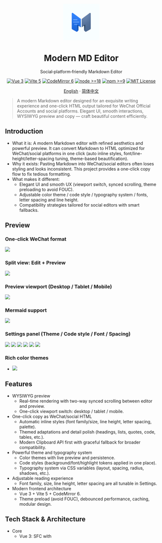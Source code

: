 <p align="center">
  <a href="./public/logo.svg" target="_blank">
    <img src="./public/logo.svg" alt="Modern MD Editor Logo" width="120" />
  </a>
</p>

<h1 align="center">Modern MD Editor</h1>
<p align="center">Social‑platform‑friendly Markdown Editor</p>

<p align="center">
  <a href="https://vuejs.org/"><img src="https://img.shields.io/badge/Vue-3.x-42b883.svg" alt="Vue 3" /></a>
  <a href="https://vitejs.dev/"><img src="https://img.shields.io/badge/Vite-5.x-646CFF.svg" alt="Vite 5" /></a>
  <a href="https://codemirror.net/6/"><img src="https://img.shields.io/badge/CodeMirror-6.x-0b87da.svg" alt="CodeMirror 6" /></a>
  <a href="https://nodejs.org/"><img src="https://img.shields.io/badge/node-%3E%3D18-339933?logo=node.js&logoColor=white" alt="node >=18" /></a>
  <a href="https://www.npmjs.com/"><img src="https://img.shields.io/badge/npm-%3E%3D9-CB3837?logo=npm&logoColor=white" alt="npm >=9" /></a>
  <a href="./LICENSE"><img src="https://img.shields.io/badge/License-MIT-green.svg" alt="MIT License" /></a>
</p>

<p align="center">
  <a href="./README.en.md">English</a> · <a href="./README.md">简体中文</a>
</p>

> A modern Markdown editor designed for an exquisite writing experience and one-click HTML output tailored for WeChat Official Accounts and social platforms. Elegant UI, smooth interactions, WYSIWYG preview and copy — craft beautiful content efficiently.

## Introduction

- What it is: A modern Markdown editor with refined aesthetics and powerful preview. It can convert Markdown to HTML optimized for WeChat/social platforms in one click (auto inline styles, font/line-height/letter-spacing tuning, theme-based beautification).
- Why it exists: Pasting Markdown into WeChat/social editors often loses styling and looks inconsistent. This project provides a one-click copy flow to fix tedious formatting.
- What makes it different:
  - Elegant UI and smooth UX (viewport switch, synced scrolling, theme preloading to avoid FOUC).
  - Adjustable color theme / code style / typography system / fonts, letter spacing and line height.
  - Compatibility strategies tailored for social editors with smart fallbacks.

## Preview

### One-click WeChat format

![](https://xiaobox-public-images.oss-cn-beijing.aliyuncs.com/images20250810145119169.png)

### Split view: Edit + Preview

![](https://xiaobox-public-images.oss-cn-beijing.aliyuncs.com/images20250810144536506.png)

### Preview viewport (Desktop / Tablet / Mobile)

![](https://xiaobox-public-images.oss-cn-beijing.aliyuncs.com/images20250810144616512.png)

### Mermaid support

![](https://xiaobox-public-images.oss-cn-beijing.aliyuncs.com/images20250814231133156.png)

### Settings panel (Theme / Code style / Font / Spacing)

![](https://xiaobox-public-images.oss-cn-beijing.aliyuncs.com/images20250810144902477.png)
![](https://xiaobox-public-images.oss-cn-beijing.aliyuncs.com/images20250810144832875.png)
![](https://xiaobox-public-images.oss-cn-beijing.aliyuncs.com/images20250810144933681.png)
![](https://xiaobox-public-images.oss-cn-beijing.aliyuncs.com/images20250810144947233.png)
![](https://xiaobox-public-images.oss-cn-beijing.aliyuncs.com/images20250810145007195.png)
![](https://xiaobox-public-images.oss-cn-beijing.aliyuncs.com/images20250810145031310.png)

### Rich color themes
- ![](https://xiaobox-public-images.oss-cn-beijing.aliyuncs.com/images20250810144355636.png)

## Features

- WYSIWYG preview
  - Real-time rendering with two-way synced scrolling between editor and preview.
  - One-click viewport switch: desktop / tablet / mobile.
- One-click copy as WeChat/social HTML
  - Automatic inline styles (font family/size, line height, letter spacing, palette).
  - Themed adaptations and detail polish (headings, lists, quotes, code, tables, etc.).
  - Modern Clipboard API first with graceful fallback for broader compatibility.
- Powerful theme and typography system
  - Color themes with live preview and persistence.
  - Code styles (background/font/highlight tokens applied in one place).
  - Typography system via CSS variables (layout, spacing, radius, shadows, etc.).
- Adjustable reading experience
  - Font family, size, line height, letter spacing are all tunable in Settings.
- Modern frontend architecture
  - Vue 3 + Vite 5 + CodeMirror 6.
  - Theme preload (avoid FOUC), debounced performance, caching, modular design.

## Tech Stack & Architecture

- Core
  - Vue 3: SFC with <script setup> and Composition API for clear UI and state.
  - Vite 5: Fast dev server and build with official @vitejs/plugin-vue.
- Editor
  - CodeMirror 6 + vue-codemirror: high-performance editing, shortcuts and scroll sync. Encapsulated in `src/composables/editor/`.
- Markdown rendering pipeline
  - `src/core/markdown/parser/*`: parsing coordinator and strategies; `PreviewPane.vue` calls `parseMarkdown` to generate preview and social HTML.
  - `src/core/markdown/post-processors/social-styler.js` and `adapters/*`: inject inline styles and theme adaptations tailored for WeChat/social.
- Copy pipeline
  - `src/core/editor/copy-formats.js`: generate social/Markdown copy formats.
  - `src/core/editor/clipboard.js`: Clipboard API with fallback; simulate social containers and handle fonts/line height/letter spacing details.
- Theme system
  - `src/core/theme/manager.js`: central CSS variable management; `theme-loader.js` pre-injects on first paint; `styles/themes/*` and `core/theme/presets/*` provide presets.
- Style baseline
  - `github-markdown-css` for consistent preview typography combined with custom CSS variables and themes.
- Tests
  - Vitest + @vue/test-utils + jsdom; scripts: `test`, `test:ui`, `test:coverage`.
- Directory layout
  - `components/` (UI) · `composables/` (reusable logic) · `core/` (editor/parser/theme/copy) · `config/` (constants & toolbar) · `styles/` (global & component CSS).

## Requirements

- Node.js: >= 18 (recommend 18/20 LTS)
- Package manager: npm / pnpm / yarn
- Browser: modern Chrome/Edge/Safari/Firefox

## Desktop App Support

This project now ships with an Electron desktop app. You can:

- 🚀 Quick launch: `npm run electron:dev` — starts the Vite dev server and the desktop app together
- 📱 Native experience: full desktop UX with menus and shortcuts
- 💾 Local files: open, edit and save local files
- 🔧 Cross‑platform: macOS, Windows and Linux

### Desktop app features

- File operations: open files (.md, .markdown, .txt, etc.), save files
- Shortcuts: Cmd/Ctrl+O (open), Cmd/Ctrl+S (save)
- Menu bar: complete app menus (File, Edit, View, Help)
- Window management: resizing, fullscreen, etc.
- Logging: detailed logs to help debug and understand app state

### Quick start

```bash
# Dev mode (starts Vite server + Electron together)
npm run electron:dev

# Build the desktop app assets
npm run build:electron

# Package the app
npm run package

# Make an installer (macOS)
npm run make:mac
```

See the full guide in the Electron integration doc: [ELECTRON_README.md](./ELECTRON_README.md)

## Install & Run Locally

```bash
# Clone
git clone https://github.com/xiaobox/mdeditor.git
cd modern-md-editor

# Install deps (pick one)
npm install
# or
yarn
# or
pnpm install

# Dev server
npm run dev

# Production build
npm run build

# Preview built assets locally
npm run preview

# Tests (optional)
npm run test
npm run test:ui
npm run test:coverage
```

## Docker: One-liner Deploy

You can use our public image on Docker Hub (AMD64/ARM64):

- Option A: Docker (simplest)

```bash
# Pull and run (exposes to localhost:8080)
docker run -d --name mdeditor -p 8080:80 helongisno1/mdeditor:latest

# Open
open http://localhost:8080
```

- Option B: Docker Compose

```yaml
version: "3.9"
services:
  mdeditor:
    image: helongisno1/mdeditor:latest
    ports:
      - "8080:80"
    restart: unless-stopped
```

```bash
docker compose up -d
open http://localhost:8080
```

Tip (macOS + OrbStack): containers get a local domain like <container>.orb.local. If you didn't specify --name on first run, Docker assigns a random name (e.g., elegant_feynman), and you may see elegant_feynman.orb.local in the browser. This is a local dev domain only. For production, use your own domain behind a reverse proxy or your server IP:port.

To name the container explicitly (easier local domain via OrbStack):

```bash
docker run -d --name mdeditor -p 8080:80 helongisno1/mdeditor:latest
# Now you can also visit http://mdeditor.orb.local locally
```

## Quick Start (Using the App)

- The app launches fully-functional: left editor, right preview, toolbar on top, view controls, and "Settings" on the top-right for theme & typography.
- "Copy" dropdown on the top:
  - Choose "WeChat Format" to copy rich HTML and paste into WeChat/social editors.
  - Choose "MD Format" to copy plain Markdown text.

### Components/Modules & Extension Points

- Editor: `src/components/MarkdownEditor.vue`
- Preview: `src/components/PreviewPane.vue`
- Settings panel: `src/components/SettingsPanel.vue`, `src/components/SettingsPanelTabbed.vue`
- Toolbar config: `src/config/toolbar.js` (data-driven; add/reorder easily)
- Copy features: `src/core/editor/copy-formats.js`, `src/core/editor/clipboard.js`
- Markdown parsing & social styling:
  - Coordinator: `src/core/markdown/parser/coordinator.js`
  - Social styler: `src/core/markdown/post-processors/social-styler.js`
  - Theme adapters (extensible): `src/core/markdown/post-processors/adapters/`
- Theme system (CSS vars): `src/core/theme/manager.js`, `src/core/theme/theme-loader.js`

### Copy/Formatting API (for integration)

- Copy as WeChat/social HTML

```js
import { copySocialFormat } from './src/core/editor/copy-formats.js'

const { success, message } = await copySocialFormat(markdownText, {
  // Theme / code style / typography system (optional; usually from Settings/global theme manager)
  theme: currentColorTheme,
  codeTheme: currentCodeStyle,
  themeSystem: currentThemeSystemId,

  // Font settings (optional: used to generate inline styles closer to social editors)
  fontSettings: {
    fontFamily: 'system-default',   // 'microsoft-yahei' | 'pingfang-sc' | 'hiragino-sans' | 'arial' | 'system-safe' | 'system-default'
    fontSize: 16,                   // px, recommend 12~24
    lineHeight: 1.6,                // number; auto if omitted
    letterSpacing: 0                // px
  }
})
```

- Copy as Markdown plain text

```js
import { copyMarkdownFormat } from './src/core/editor/copy-formats.js'

const { success, message } = await copyMarkdownFormat(markdownText)
```

- Extend social theme adapters: add a new adapter under `src/core/markdown/post-processors/adapters/` and register it in `adapters/index.js` to tweak headings, lists, quotes, images, tables, etc.

### Preview & Theme Notes

- Viewport modes: switch `desktop / tablet / mobile` on the top-right to preview responsive layout.
- Theme preload: `src/core/theme/theme-loader.js` injects CSS variables on first paint to avoid flashes.
- CSS variable management: `src/core/theme/manager.js` writes color/code-style/typography/font variables, supporting batched updates for performance.

### Config & Defaults

- Default theme/code style/typography/fonts: `src/config/constants/defaults.js`
- Editor base config: `src/config/constants/editor.js`
- External links: `src/config/constants/links.js`

## Contributing

- Contributions welcome: bug fixes, feature proposals, docs, examples.
- Flow:
  - Fork the repo and create a branch: `feat/xxx` or `fix/xxx`
  - Run locally and verify: `npm run dev`, `npm run test`
  - Open a PR with clear motivation and screenshots/GIFs

- Dev tips:
  - Add toolbar buttons via `src/config/toolbar.js`
  - Extend social styling via `post-processors/adapters/`
  - Add color themes/code styles under `src/core/theme/presets/`

## License

- MIT by default.

## Contact & Thanks

- Source: `https://github.com/xiaobox/mdeditor`
- Inspirations & deps: Vue 3, Vite, CodeMirror 6, github-markdown-css, and more.

## Support Us
If this project helps you, you can support our ongoing development via:

<table style="margin: 0 auto">
  <tbody>
    <tr>
      <td align="center" style="width: 260px">
        <img
          src="https://xiaobox-public-images.oss-cn-beijing.aliyuncs.com/imagescc16a59f8b43da4a3ad3ce201f46fc9d.jpg"
          style="width: 200px"
        /><br />
      </td>
      <td align="center" style="width: 260px">
        <img
          src="https://xiaobox-public-images.oss-cn-beijing.aliyuncs.com/images2d585d78e23826f6698ddd4edec5d9c2.jpg"
          style="width: 200px"
        /><br />
      </td>
    </tr>
  </tbody>
</table>

---
If you find this project useful, please give it a Star ⭐️! Issues/PRs are welcome — let’s make it even better together.

## Star History

[![Star History Chart](https://api.star-history.com/svg?repos=xiaobox/mdeditor&type=Date)](https://www.star-history.com/#xiaobox/mdeditor&Date)
